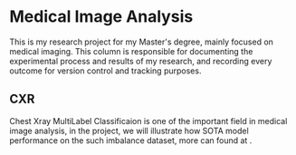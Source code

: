 # Medical Image Analysis

This is my research project for my Master's degree, mainly focused on medical imaging. This column is responsible for documenting the experimental process and results of my research, and recording every outcome for version control and tracking purposes.

## CXR

Chest Xray MultiLabel Classificaion is one of the important field in medical image analysis, in the project, we will illustrate how SOTA model performance on the such imbalance dataset, more can found at .